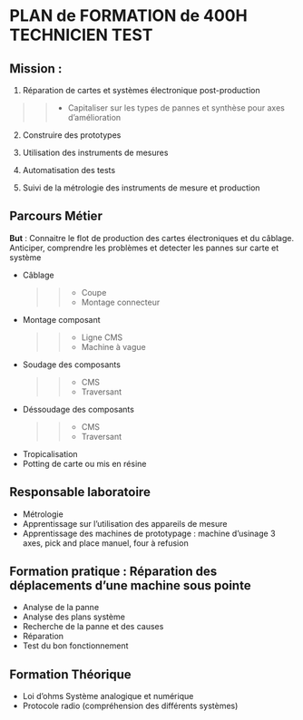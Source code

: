 # PLAN de FORMATION de 400H TECHNICIEN TEST

## Mission :

1. Réparation de cartes et systèmes électronique post-production

  >> * Capitaliser sur les types de pannes et synthèse pour axes d’amélioration

2. Construire des prototypes

3. Utilisation des instruments de mesures

4. Automatisation des tests

4. Suivi de la métrologie des instruments de mesure et production


## Parcours Métier 

**But** : Connaitre le flot de production des cartes électroniques et du câblage. Anticiper, comprendre les problèmes et detecter les pannes sur carte et système

* Câblage
  >> * Coupe
  >> * Montage connecteur
* Montage composant
  >> * Ligne CMS
  >> * Machine à vague
* Soudage des composants
   >> * CMS
   >> * Traversant
* Déssoudage des composants
   >> * CMS
   >> * Traversant
* Tropicalisation
* Potting de carte ou mis en résine

## Responsable laboratoire
* Métrologie
* Apprentissage sur l’utilisation des appareils de mesure
* Apprentissage des machines de prototypage : machine d’usinage 3 axes, pick and place manuel, four à refusion

## Formation pratique : Réparation des déplacements d’une machine sous pointe
* Analyse de la panne 
* Analyse des plans système
* Recherche de la panne et des causes
* Réparation 
* Test du bon fonctionnement

## Formation Théorique
* Loi d’ohms
Système analogique et numérique
* Protocole radio (compréhension des différents systèmes)

